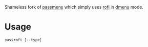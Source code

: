 Shameless fork of [passmenu][] which simply uses [rofi][] in [dmenu][] mode.

# Usage

    passrofi [--type]

[passmenu]: https://git.zx2c4.com/password-store/tree/contrib/dmenu/passmenu/
[rofi]: https://github.com/davatorium/rofi/
[dmenu]: http://tools.suckless.org/dmenu/

